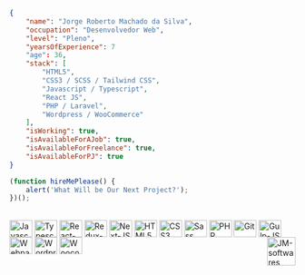 
```json
{
    "name": "Jorge Roberto Machado da Silva",
    "occupation": "Desenvolvedor Web",
    "level": "Pleno",
    "yearsOfExperience": 7
    "age": 36,
    "stack": [
        "HTML5",
        "CSS3 / SCSS / Tailwind CSS",
        "Javascript / Typescript",
        "React JS",
        "PHP / Laravel",
        "Wordpress / WooCommerce"
    ],
    "isWorking": true,
    "isAvailableForAJob": true,
    "isAvailableForFreelance": true,
    "isAvailableForPJ": true
}

```

```javascript
(function hireMePlease() {
    alert('What Will be Our Next Project?');
})();

```

<div style="display: inline_block"><br>
  <img align="center" alt="Javascript" height="30" width="40" src="https://cdn.jsdelivr.net/gh/devicons/devicon/icons/javascript/javascript-plain.svg">
  <img align="center" alt="Typescript" height="30" width="40" src="https://cdn.jsdelivr.net/gh/devicons/devicon/icons/typescript/typescript-plain.svg">
  <img align="center" alt="React-JS" height="30" width="40" src="https://cdn.jsdelivr.net/gh/devicons/devicon/icons/react/react-original.svg">
  <img align="center" alt="Redux-Flux" height="30" width="40" src="https://cdn.jsdelivr.net/gh/devicons/devicon/icons/redux/redux-original.svg">
  <img align="center" alt="Next-JS" height="30" width="40" src="https://cdn.jsdelivr.net/gh/devicons/devicon/icons/nextjs/nextjs-original.svg">
  <img align="center" alt="HTML5" height="30" width="40" src="https://cdn.jsdelivr.net/gh/devicons/devicon/icons/html5/html5-original.svg">
  <img align="center" alt="CSS3" height="30" width="40" src="https://cdn.jsdelivr.net/gh/devicons/devicon/icons/css3/css3-original.svg">
  <img align="center" alt="Sass" height="30" width="40" src="https://cdn.jsdelivr.net/gh/devicons/devicon/icons/sass/sass-original.svg">
  <img align="center" alt="PHP" height="30" width="40" src="https://cdn.jsdelivr.net/gh/devicons/devicon/icons/php/php-original.svg">
  <img align="center" alt="Git" height="30" width="40" src="https://cdn.jsdelivr.net/gh/devicons/devicon/icons/git/git-original.svg">
  <img align="center" alt="Gulp-JS" height="30" width="40" src="https://cdn.jsdelivr.net/gh/devicons/devicon/icons/gimp/gimp-original.svg">
  <img align="center" alt="Webpack" height="30" width="40" src="https://cdn.jsdelivr.net/gh/devicons/devicon/icons/webpack/webpack-original.svg">
  <img align="center" alt="Wordpress" height="30" width="40" src="https://cdn.jsdelivr.net/gh/devicons/devicon/icons/wordpress/wordpress-original.svg">
  <img align="center" alt="Woocommerce" height="30" width="40" src="https://cdn.jsdelivr.net/gh/devicons/devicon/icons/woocommerce/woocommerce-original.svg">
  
  <!-- align image on the right -->
  <img align="right" alt="JM-softwares" height="50" src="https://jmsoftwares.com.br/wp-content/uploads/2021/04/LogoMakr-8HCHEv.png">
</div>
